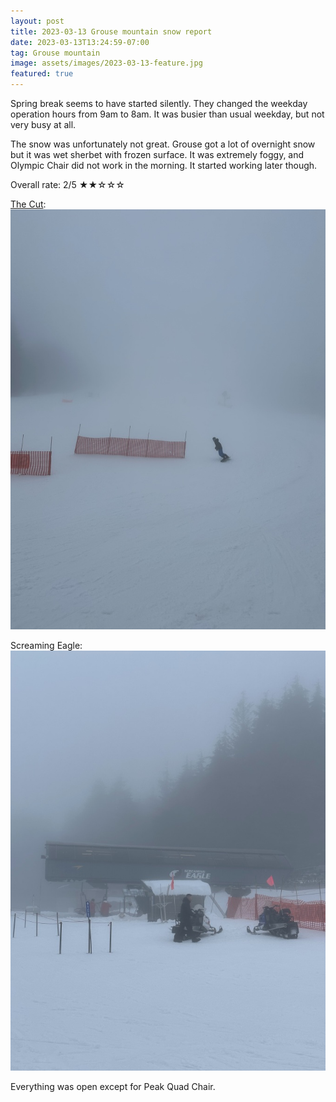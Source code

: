 ```yaml
---
layout: post
title: 2023-03-13 Grouse mountain snow report
date: 2023-03-13T13:24:59-07:00
tag: Grouse mountain
image: assets/images/2023-03-13-feature.jpg
featured: true
---
```

Spring break seems to have started silently. They changed the weekday operation hours from 9am to 8am. It was busier than usual weekday, but not very busy at all.

The snow was unfortunately not great. Grouse got a lot of overnight snow but it was wet sherbet with frozen surface. It was extremely foggy, and Olympic Chair did not work in the morning. It started working later though.

Overall rate: 2/5 ★★☆☆☆

[The Cut](/grouse/the-cut/):
![](/assets/images/2023-03-13-the-cut.jpg)

Screaming Eagle:
![](/assets/images/2023-03-13-screaming-eagle.jpg)

Everything was open except for Peak Quad Chair.

